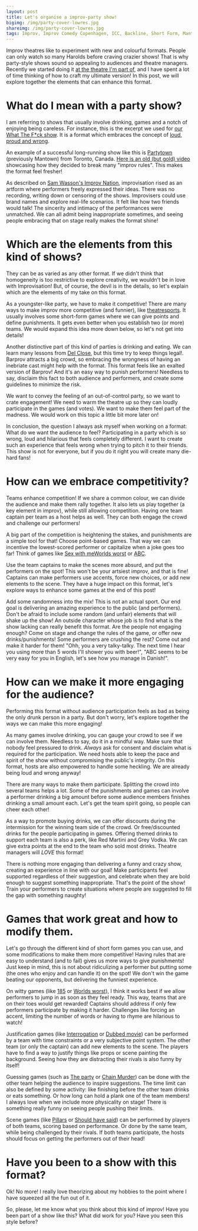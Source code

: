 ```yaml
---
layout: post
title: Let's organise a improv-party show!
bigimg: /img/party-cover-lowres.jpg
shareimg: /img/party-cover-lowres.jpg
tags: Improv, Improv Comedy Copenhagen, ICC, Backline, Short Form, Mantown, Format, Improv Games
---
```


Improv theatres like to experiment with new and colourful formats. People can only watch so many Harolds before craving crazier shows! That is why party-style shows sound so appealing to audiences and theatre managers. Recently we started doing it [at the theatre I'm part of](https://www.improvcomedy.eu/), and I have spent a lot of time thinking of how to craft my ultimate version! In this post, we will explore together the elements that can enhance this format.

# What do I mean with a party show?

I am referring to shows that usually involve drinking, games and a notch of enjoying being careless. For instance, this is the excerpt we used for [our What The F*ck show](https://www.improvcomedy.eu/event/wtf-26-01-2/). It is a format which embraces the concept of [loud, proud and wrong](https://backline.podbean.com/e/142-loud-proud-and-wrong/).

An example of a successful long-running show like this is [Partytown](https://www.facebook.com/mantowncomedy/) (previously Mantown) from Toronto, Canada. [Here is an old (but gold) video](https://youtu.be/c9jpVu5xtHA) showcasing how they decided to break many "improv rules". This makes the format feel fresher!

As described on [Sam Wasson's Improv Nation](https://www.amazon.com/gp/product/B077VYGK1Z/ref=as_li_qf_asin_il_tl?ie=UTF8&amp;tag=callmegino-20&amp;creative=9325&amp;linkCode=as2&amp;creativeASIN=B077VYGK1Z&amp;linkId=638688ca716c7cb51cc514e54027a8cc), improvisation rised as an artform where performers freely expressed their ideas. There was no recording, writing down or censoring of the shows. Improvisers could use brand names and explore real-life scenarios. It felt like how two friends would talk! The sincerity and intimacy of the performances were unmatched. We can all admit being inappropriate sometimes, and seeing people embracing that on stage really makes the format shine!

# Which are the elements from this kind of shows?

They can be as varied as any other format. If we didn't think that homogeneity is too restrictive to explore creativity, we wouldn't be in love with Improvisation! But, of course, the devil is in the details, so let's explain which are the elements of my take on this format.

As a youngster-like party, we have to make it competitive! There are many ways to make improv more competitive (and funnier), like [theatresports](https://en.wikipedia.org/wiki/Theatresports). It usually involves some short-form games where we can give points and define punishments. It gets even better when you establish two (or more) teams. We would expand this idea more down below, so let's not get into details!

Another distinctive part of this kind of parties is drinking and eating. We can learn many lessons from [Del Close](https://www.chicagoreader.com/chicago/del-close-an-uncensored-oral-history/Content?oid=898618), but this time try to keep things legal!. Barprov attracts a big crowd, so embracing the wrongness of having an inebriate cast might help with the format. This format feels like an exalted version of Barprov! And it's an easy way to punish performers! Needless to say, disclaim this fact to both audience and performers, and create some guidelines to minimize the risk.

We want to convey the feeling of an out-of-control party, so we want to crate engagement! We need to warm the theatre up so they can loudly participate in the games (and votes). We want to make them feel part of the madness. We would work on this topic a little bit more later on!

In conclusion, the question I always ask myself when working on a format: What do we want the audience to feel? Participating in a party which is so wrong, loud and hilarious that feels completely different. I want to create such an experience that feels wrong when trying to pitch it to their friends. This show is not for everyone, but if you do it right you will create many die-hard fans!

# How can we embrace competitivity?

Teams enhance competition! If we share a common colour, we can divide the audience and make them rally together. It also lets us play together (a key element in improv), while still allowing competition. Having one team captain per team as a host helps as well. They can both engage the crowd and challenge our performers!

A big part of the competition is heightening the stakes, and punishments are a simple tool for that! Choose point-based games. That way we can incentive the lowest-scored performer or capitalize when a joke goes too far! Think of games like [Sex with me](http://improvencyclopedia.org/games//Sex_with_me_is_like.html)[Worlds worst](http://improvencyclopedia.org/games//Worlds_Worst.html) or [ABC](http://improvencyclopedia.org/games/Alphabet_Game.html).

Use the team captains to make the scenes more absurd, and put the performers on the spot! This won't be your artsiest improv, and that is fine! Captains can make performers use accents, force new choices, or add new elements to the scene. They have a huge impact on this format, let's explore ways to enhance some games at the end of this post!

Add some randomness into the mix! This is not an actual sport. Our end goal is delivering an amazing experience to the public (and performers). Don't be afraid to include some random (and unfair) elements that will shake up the show! An outside character whose job is to find what is the show lacking can really benefit this format. Are the people not engaging enough? Come on stage and change the rules of the game, or offer new drinks/punishments! Some performers are crushing the rest? Come out and make it harder for them! "Ohh, you a very talky-talky. The next time I hear you using more than 5 words I'll shower you with beer!", "ABC seems to be very easy for you in English, let's see how you manage in Danish!".

# How can we make it more engaging for the audience?

Performing this format without audience participation feels as bad as being the only drunk person in a party. But don't worry, let's explore together the ways we can make this more engaging!

As many games involve drinking, you can gauge your crowd to see if we can involve them. Needless to say, do it in a mindful way. Make sure that nobody feel pressured to drink. *Always* ask for consent and disclaim what is required for the participation. We need hosts able to keep the pace and spirit of the show without compromising the public's integrity. On this format, hosts are also empowered to handle some heckling. We are already being loud and wrong anyway!

There are many ways to make them participate. Splitting the crowd into several teams helps a lot. Some of the punishments and games can involve a performer drinking a big amount before some audience members finishes drinking a small amount each. Let's get the team spirit going, so people can cheer each other!

As a way to promote buying drinks, we can offer discounts during the intermission for the winning team side of the crowd. Or free/discounted drinks for the people participating in games. Offering themed drinks to support each team is also a perk, like Red Martini and Grey Vodka. We can give extra points at the end to the team who sold most drinks. Theatre managers will *LOVE* this format!

There is nothing more engaging than delivering a funny and crazy show, creating an experience in line with our goal! Make participants feel supported regardless of their suggestion, and celebrate when they are bold enough to suggest something inappropriate. That's the point of the show! Train your performers to create situations where people are suggested to fill the gap with something naughty!

# Games that work great and how to modify them.

Let's go through the different kind of short form games you can use, and some modifications to make them more competitive! Having rules that are easy to understand (and to fail) gives us more ways to give punishments! Just keep in mind, this is not about ridiculizing a performer but putting some (the ones who enjoy and can handle it) on the spot! We don't win the game beating our opponents, but delivering the funniest experience.

On witty games (like [185](http://improvencyclopedia.org/games//One_Eighty_Five.html) or [Worlds worst](http://improvencyclopedia.org/games//Worlds_Worst.html)), I think it works best if we allow performers to jump in as soon as they feel ready. This way, teams that are on their toes would get rewarded! Captains should address if only few performers participate by making it harder. Challenges like forcing an accent, limiting the number of words or having to rhyme are hilarious to watch!

Justification games (like [Interrogation](http://improvencyclopedia.org/games//The_Interrogation.html) or [Dubbed movie](http://improvencyclopedia.org/games/Dubbed_Movie.html)) can be performed by a team with time constraints or a very subjective point system. The other team (or only the captain) can add new elements to the scene. The players have to find a way to justify things like props or scene painting the background. Seeing how they are distracting their rivals is also funny by itself!

Guessing games (such as [The party](http://improvencyclopedia.org/games//The_Party.html) or [Chain Murder](http://improvencyclopedia.org/games/LCD.html)) can be done with the other team helping the audience to inspire suggestions. The time limit can also be defined by some activity: like finishing before the other team drinks or eats something. Or how long can hold a plank one of the team members! I always love when we include more physicality on stage! There is something really funny on seeing people pushing their limits.

Scene games (like [Pillars](http://improvencyclopedia.org/games/Pillars.html) or [Should have said](https://learnimprov.com/352/)) can be performed by players of both teams, scoring based on performance. Or done by the same team, while being challenged by their rivals. If both teams participate, the hosts should focus on getting the performers out of their head!

# Have you been to a show with this format?

Ok! No more! I really love theorizing about my hobbies to the point where I have squeezed all the fun out of it.

So, please, let me know what you think about this kind of improv! Have you been part of a show like this? What did work for you? Have you seen this style before?
